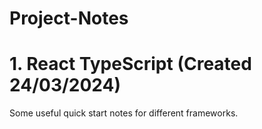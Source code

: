 # Project-Notes

# 1. React TypeScript (Created 24/03/2024)

Some useful quick start notes for different frameworks.

